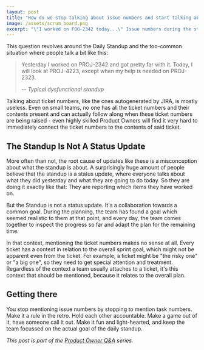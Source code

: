 ```yaml
---
layout: post
title: "How do we stop talking about issue numbers and start talking about what matters?"
image: /assets/scrum_board.png
excerpt: "\"I worked on FOO-2342 today...\" Issue numbers during the standup do not provide any value at all, so we should get rid of them during the discussion."
---
```

This question revolves around the Daily Standup and the too-common situation
where people talk a bit like this:

> Yesterday I worked on PROJ-2342 and got pretty far with it. Today, I will look
at PROJ-4223, except when my help is needed on PROJ-2323.  
>
> -- *Typical dysfunctional standup*

Talking about ticket numbers, like the ones autogenerated by JIRA, is mostly
useless. Even on small teams, no one has all the ticket numbers and their
contents present and can actually follow along when these ticket numbers are
being raised - even highly skilled Product Owners will find it very hard to
immediately connect the ticket numbers to the contents of said ticket.

## The Standup Is Not A Status Update
More often than not, the root cause of updates like these is a misconception
about what the standup is about. A surprisingly huge amount of people believe
that the standup is a status update, where everyone talks about what they did
yesterday and what they are going to do today. So they are doing it exactly like
that: They are reporting which items they have worked on.

But the Standup is not a status update. It's a collaboration towards a common
goal. During the planning, the team has found a goal which seemed realistic to
them at that point, and every day, the team comes together to inspect the
progress so far and adapt the plan for the remaining time.

In that context, mentioning the ticket numbers makes no sense at all. Every
ticket has a context in relation to the overall sprint goal, which might not be
apparent even from the ticket. For example, a ticket might be "the risky one" or
"a big one", so they need to get special attention and treatment. Regardless of
the context a team usually attaches to a ticket, it's this context that should
be mentioned, because it relates to the overall plan.

## Getting there
You stop mentioning issue numbers by stopping to mention task numbers. Make it a
rule in the retro. Hold each other accountable. Make a game out of it, have
someone call it out. Make it fun and light-hearted, and keep the team focussed
on the actual goal of the daily standup.

_This post is part of the [Product Owner Q&A](/po_qa/start) series._